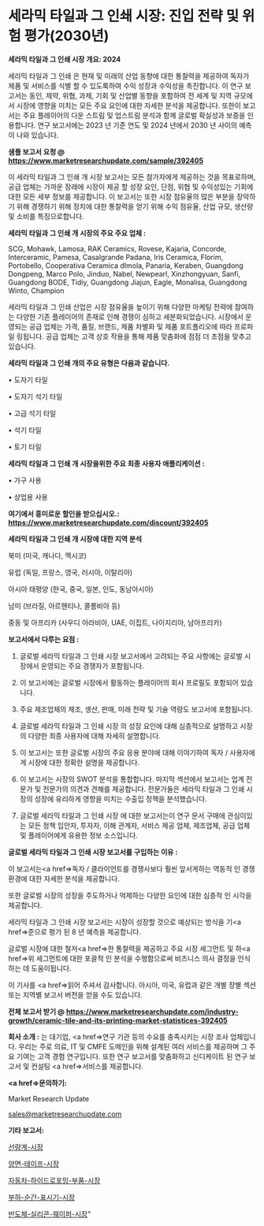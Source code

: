 # 세라믹 타일과 그 인쇄 시장: 진입 전략 및 위험 평가(2030년)

<strong>세라믹 타일과 그 인쇄 시장 개요: 2024</strong>

세라믹 타일과 그 인쇄 은 현재 및 미래의 산업 동향에 대한 통찰력을 제공하여 독자가 제품 및 서비스를 식별 할 수 있도록하여 수익 성장과 수익성을 촉진합니다. 이 연구 보고서는 동인, 제약, 위협, 과제, 기회 및 산업별 동향을 포함하여 전 세계 및 지역 규모에서 시장에 영향을 미치는 모든 주요 요인에 대한 자세한 분석을 제공합니다. 또한이 보고서는 주요 플레이어의 다운 스트림 및 업스트림 분석과 함께 글로벌 확실성과 보증을 인용합니다. 연구 보고서에는 2023 년 기준 연도 및 2024 년에서 2030 년 사이의 예측이 나와 있습니다.



<strong>샘플 보고서 요청 @ <a href=https://www.marketresearchupdate.com/sample/392405>https://www.marketresearchupdate.com/sample/392405</a></strong>

이 세라믹 타일과 그 인쇄 개 시장 보고서는 모든 참가자에게 제공하는 것을 목표로하며, 공급 업체는 가까운 장래에 시장이 제공 할 성장 요인, 단점, 위협 및 수익성있는 기회에 대한 모든 세부 정보를 제공합니다. 이 보고서는 또한 시장 점유율의 많은 부분을 장악하기 위해 경쟁하기 위해 정치에 대한 통찰력을 얻기 위해 수익 점유율, 산업 규모, 생산량 및 소비를 특징으로합니다.



<strong>세라믹 타일과 그 인쇄 개 시장의 주요 주요 업체 :</strong>

SCG, Mohawk, Lamosa, RAK Ceramics, Rovese, Kajaria, Concorde, Interceramic, Pamesa, Casalgrande Padana, Iris Ceramica, Florim, Portobello, Cooperativa Ceramica dImola, Panaria, Keraben, Guangdong Dongpeng, Marco Polo, Jinduo, Nabel, Newpearl, Xinzhongyuan, Sanfi, Guangdong BODE, Tidiy, Guangdong Jiajun, Eagle, Monalisa, Guangdong Winto, Champion

세라믹 타일과 그 인쇄 산업은 시장 점유율을 높이기 위해 다양한 마케팅 전략에 참여하는 다양한 기존 플레이어의 존재로 인해 경쟁이 심하고 세분화되었습니다. 시장에서 운영되는 공급 업체는 가격, 품질, 브랜드, 제품 차별화 및 제품 포트폴리오에 따라 프로파일 링됩니다. 공급 업체는 고객 상호 작용을 통해 제품 맞춤화에 점점 더 초점을 맞추고 있습니다.



<strong>세라믹 타일과 그 인쇄 개의 주요 유형은 다음과 같습니다.</strong>

• 도자기 타일

• 도자기 석기 타일

• 고급 석기 타일

• 석기 타일

• 토기 타일



<strong>세라믹 타일과 그 인쇄 개 시장을위한 주요 최종 사용자 애플리케이션 :</strong>

• 가구 사용

• 상업용 사용



<strong>여기에서 흥미로운 할인을 받으십시오.: <a href=https://www.marketresearchupdate.com/discount/392405>https://www.marketresearchupdate.com/discount/392405</a></strong>



<strong>세라믹 타일과 그 인쇄 개 시장에 대한 지역 분석</strong>

북미 (미국, 캐나다, 멕시코)

유럽 (독일, 프랑스, 영국, 러시아, 이탈리아)

아시아 태평양 (한국, 중국, 일본, 인도, 동남아시아)

남미 (브라질, 아르헨티나, 콜롬비아 등)

중동 및 아프리카 (사우디 아라비아, UAE, 이집트, 나이지리아, 남아프리카)



<strong>보고서에서 다루는 요점 :</strong>

1. 글로벌 세라믹 타일과 그 인쇄 시장 보고서에서 고려되는 주요 사항에는 글로벌 시장에서 운영되는 주요 경쟁자가 포함됩니다.

2. 이 보고서에는 글로벌 시장에서 활동하는 플레이어의 회사 프로필도 포함되어 있습니다.

3. 주요 제조업체의 제조, 생산, 판매, 미래 전략 및 기술 역량도 보고서에 포함됩니다.

4. 글로벌 세라믹 타일과 그 인쇄 시장 의 성장 요인에 대해 심층적으로 설명하고 시장의 다양한 최종 사용자에 대해 자세히 설명합니다.

5. 이 보고서는 또한 글로벌 시장의 주요 응용 분야에 대해 이야기하여 독자 / 사용자에게 시장에 대한 정확한 설명을 제공합니다.

6. 이 보고서는 시장의 SWOT 분석을 통합합니다. 마지막 섹션에서 보고서는 업계 전문가 및 전문가의 의견과 견해를 제공합니다. 전문가들은 세라믹 타일과 그 인쇄 시장의 성장에 유리하게 영향을 미치는 수출입 정책을 분석했습니다.

7. 글로벌 세라믹 타일과 그 인쇄 시장 에 대한 보고서는이 연구 문서 구매에 관심이있는 모든 정책 입안자, 투자자, 이해 관계자, 서비스 제공 업체, 제조업체, 공급 업체 및 플레이어에게 유용한 정보 소스입니다.



<strong>글로벌 세라믹 타일과 그 인쇄 시장 보고서를 구입하는 이유 :</strong>

이 보고서는<a href=>독자 / 클</a>라이언트를 경쟁사보다 훨씬 앞서게하는 역동적 인 경쟁 환경에 대한 자세한 분석을 제공합니다.

또한 글로벌 시장의 성장을 주도하거나 억제하는 다양한 요인에 대한 심층적 인 시각을 제공합니다.

세라믹 타일과 그 인쇄 시장 보고서는 시장이 성장할 것으로 예상되는 방식을 기<a href=>준으로</a> 평가 된 8 년 예측을 제공합니다.

글로벌 시장에 대한 철저<a href=>한 통찰력</a>을 제공하고 주요 시장 세그먼트 및 하<a href=>위 세그</a>먼트에 대한 포괄적 인 분석을 수행함으로써 비즈니스 의사 결정을 인식하는 데 도움이됩니다.

이 기사를 <a href=>읽어 주</a>셔서 감사합니다. 아시아, 미국, 유럽과 같은 개별 장별 섹션 또는 지역별 보고서 버전을 얻을 수도 있습니다.



<strong>전체 보고서 받기 @ <a href=https://www.marketresearchupdate.com/industry-growth/ceramic-tile-and-its-printing-market-statistices-392405>https://www.marketresearchupdate.com/industry-growth/ceramic-tile-and-its-printing-market-statistices-392405</a></strong>



<strong>회사 소개 :</strong>
는 대기업, <a href=>연구 기</a>관 등의 수요를 충족시키는 시장 조사 업체입니다. 우리는 주로 의료, IT 및 CMFE 도메인을 위해 설계된 여러 서비스를 제공하며 그 주요 기여는 고객 경험 연구입니다. 또한 연구 보고서를 맞춤화하고 신디케이트 된 연구 보고서 및 컨설팅 <a href=>서비</a>스를 제공합니다.



<strong><a href=>문의하기:</a></strong>

Market Research Update

sales@marketresearchupdate.com



<strong>기타 보고서:</strong>

<a href=https://www.linkedin.com/pulse/선량계-시장-현재-및-미래-성장-2029-survey-spotlight-pro-24-analysis/>선량계-시장</a>

<a href=https://www.linkedin.com/pulse/양면-테이프-시장-동향-및-성장-전망-trendsetters-talk-360-analysis-d6vgf/>양면-테이프-시장</a>

<a href=https://www.linkedin.com/pulse/자동차-하이드로포밍-부품-시장-진입-전략-및-위험-평가2029년-sdcdf/>자동차-하이드로포밍-부품-시장</a>

<a href=https://www.linkedin.com/pulse/부하-순간-표시기-시장-진입-전략-및-위험-평가2030년-survey-savvy-insights-360-analysis-4pebf/>부하-순간-표시기-시장</a>

<a href=https://www.linkedin.com/pulse/반도체-실리콘-웨이퍼-시장-현재-및-미래-성장-2030-market-matrix-musings-analysis-9rrff/>반도체-실리콘-웨이퍼-시장</a>"
